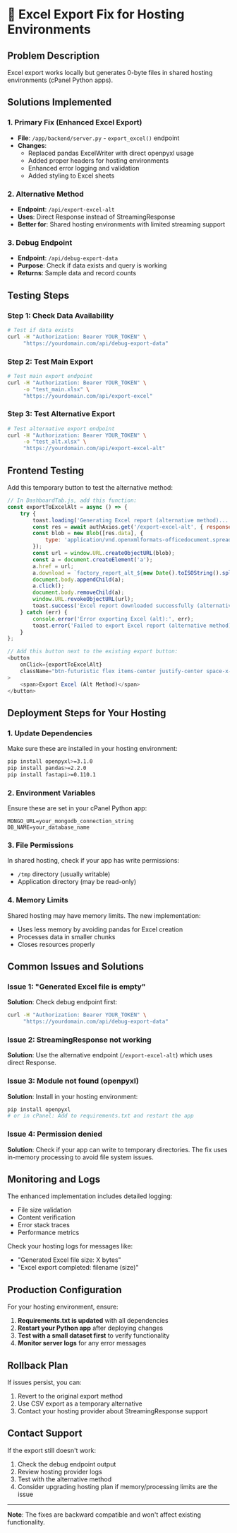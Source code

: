# 🔧 Excel Export Fix for Hosting Environments

## Problem Description
Excel export works locally but generates 0-byte files in shared hosting environments (cPanel Python apps).

## Solutions Implemented

### 1. **Primary Fix (Enhanced Excel Export)**
- **File**: `/app/backend/server.py` - `export_excel()` endpoint
- **Changes**: 
  - Replaced pandas ExcelWriter with direct openpyxl usage
  - Added proper headers for hosting environments
  - Enhanced error logging and validation
  - Added styling to Excel sheets

### 2. **Alternative Method**
- **Endpoint**: `/api/export-excel-alt`
- **Uses**: Direct Response instead of StreamingResponse
- **Better for**: Shared hosting environments with limited streaming support

### 3. **Debug Endpoint**
- **Endpoint**: `/api/debug-export-data`
- **Purpose**: Check if data exists and query is working
- **Returns**: Sample data and record counts

## Testing Steps

### Step 1: Check Data Availability
```bash
# Test if data exists
curl -H "Authorization: Bearer YOUR_TOKEN" \
     "https://yourdomain.com/api/debug-export-data"
```

### Step 2: Test Main Export
```bash
# Test main export endpoint
curl -H "Authorization: Bearer YOUR_TOKEN" \
     -o "test_main.xlsx" \
     "https://yourdomain.com/api/export-excel"
```

### Step 3: Test Alternative Export
```bash
# Test alternative export endpoint
curl -H "Authorization: Bearer YOUR_TOKEN" \
     -o "test_alt.xlsx" \
     "https://yourdomain.com/api/export-excel-alt"
```

## Frontend Testing

Add this temporary button to test the alternative method:

```javascript
// In DashboardTab.js, add this function:
const exportToExcelAlt = async () => {
    try {
        toast.loading('Generating Excel report (alternative method)...');
        const res = await authAxios.get('/export-excel-alt', { responseType: 'blob' });
        const blob = new Blob([res.data], {
            type: 'application/vnd.openxmlformats-officedocument.spreadsheetml.sheet',
        });
        const url = window.URL.createObjectURL(blob);
        const a = document.createElement('a');
        a.href = url;
        a.download = `factory_report_alt_${new Date().toISOString().split('T')[0]}.xlsx`;
        document.body.appendChild(a);
        a.click();
        document.body.removeChild(a);
        window.URL.revokeObjectURL(url);
        toast.success('Excel report downloaded successfully (alternative method)!');
    } catch (err) {
        console.error('Error exporting Excel (alt):', err);
        toast.error('Failed to export Excel report (alternative method)');
    }
};

// Add this button next to the existing export button:
<button
    onClick={exportToExcelAlt}
    className="btn-futuristic flex items-center justify-center space-x-2"
>
    <span>Export Excel (Alt Method)</span>
</button>
```

## Deployment Steps for Your Hosting

### 1. **Update Dependencies**
Make sure these are installed in your hosting environment:
```bash
pip install openpyxl>=3.1.0
pip install pandas>=2.2.0
pip install fastapi>=0.110.1
```

### 2. **Environment Variables**
Ensure these are set in your cPanel Python app:
```env
MONGO_URL=your_mongodb_connection_string
DB_NAME=your_database_name
```

### 3. **File Permissions**
In shared hosting, check if your app has write permissions:
- `/tmp` directory (usually writable)
- Application directory (may be read-only)

### 4. **Memory Limits**
Shared hosting may have memory limits. The new implementation:
- Uses less memory by avoiding pandas for Excel creation
- Processes data in smaller chunks
- Closes resources properly

## Common Issues and Solutions

### Issue 1: "Generated Excel file is empty"
**Solution**: Check debug endpoint first:
```bash
curl -H "Authorization: Bearer YOUR_TOKEN" \
     "https://yourdomain.com/api/debug-export-data"
```

### Issue 2: StreamingResponse not working
**Solution**: Use the alternative endpoint (`/export-excel-alt`) which uses direct Response.

### Issue 3: Module not found (openpyxl)
**Solution**: Install in your hosting environment:
```bash
pip install openpyxl
# or in cPanel: Add to requirements.txt and restart the app
```

### Issue 4: Permission denied
**Solution**: Check if your app can write to temporary directories. The fix uses in-memory processing to avoid file system issues.

## Monitoring and Logs

The enhanced implementation includes detailed logging:
- File size validation
- Content verification
- Error stack traces
- Performance metrics

Check your hosting logs for messages like:
- "Generated Excel file size: X bytes"
- "Excel export completed: filename (size)"

## Production Configuration

For your hosting environment, ensure:

1. **Requirements.txt is updated** with all dependencies
2. **Restart your Python app** after deploying changes
3. **Test with a small dataset first** to verify functionality
4. **Monitor server logs** for any error messages

## Rollback Plan

If issues persist, you can:
1. Revert to the original export method
2. Use CSV export as a temporary alternative
3. Contact your hosting provider about StreamingResponse support

## Contact Support

If the export still doesn't work:
1. Check the debug endpoint output
2. Review hosting provider logs
3. Test with the alternative method
4. Consider upgrading hosting plan if memory/processing limits are the issue

---

**Note**: The fixes are backward compatible and won't affect existing functionality.